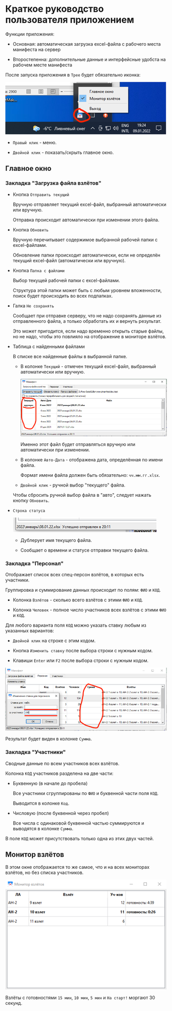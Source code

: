 # Краткое руководство пользователя приложением

Функции приложения:

* Основная: автоматическая загрузка excel-файла с рабочего места манифеста на сервер

* Второстепенна: дополнительные данные и интерфейсные удобста на рабочем месте манифеста

После запуска приложения в `Трее` будет обязательно иконка:

![](manisend.tray.png)

* `Правый клик` - меню.

* `Двойной клик` - показать/скрыть главное окно.

## Главное окно

### Закладка "Загрузка файла взлётов"

* Кнопка `Отправить текущий`

    Вручную отправляет текущий excel-файл, выбранный автоматически или вручную.
    
    Отправка происходит автоматически при изменении этого файла.

* Кнопка `Обновить`

    Вручную перечитывает содержимое выбранной рабочей папки с excel-файлами.
    
    Обновление папки происходит автоматически, если не определён текущий excel-файл (автоматически или вручную).

* Кнопка `Папка с файлами`

    Выбор текущей рабочей папки с excel-файлами.
    
    Структура этой папки может быть с любым уровнем вложенности, поиск будет происходить во всех подпапках.

* Галка `Не сохранять`

    Сообщает при отправке серверу, что не надо сохранять данные из отправленного файла, а только обработать их и вернуть результат.
    
    Это может пригодится, если надо временно открыть старые файлы, но не надо, чтобы это повлияло на отображение в мониторе взлётов.

* Таблица с найденными файлами

    В списке все найденные файлы в выбранной папке.
    
    * В колонке `Текущий` - отмечен текущий excel-файл, выбранный автоматически или вручную.
    
        ![](manisend.dirlist.png)
    
        Именно этот файл будет отправляться вручную или автоматически при изменении.
    
    * В колонке `Авто-Дата` - отображена дата, определённая по имени файла.
    
        Формат имени файла должен быть обязательно: `чч.мм.гг.xlsx`.
    
    * `Двойной клик` - ручной выбор "текущего" файла.
    
    Чтобы сбросить ручной выбор файла в "авто", следует нажать кнопку `Обновить`.

* `Строка статуса`

    ![](manisend.main.statusbar.png)

    * Дублерует имя текущего файла.
    
    * Сообщает о времени и статусе отправки текущего файла.

### Закладка "Персонал"

Отображает список всех спец-персон взлётов, в которых есть участники.

Группировка и суммирование данных происходит по полям: `ФИО` и `КОД`.

* Колонка `Взлётов` - сколько всего взлётов с этими `ФИО` и `КОД`.

* Колонка `Человек` - полное число участников всех взлётов с этими `ФИО` и `КОД`.

Для любого варианта поля `КОД` можно указать ставку любым из указанных вариантов:

* `Двойной клик` на строке с этим кодом.

* Кнопка `Изменить ставку` после выбора строки с нужным кодом.

* Клавиши `Enter` или `F2` после выбора строки с нужным кодом.

![](manisend.specsumm.png)

Результат будет виден в колонке `Сумма`.

### Закладка "Участники"

Сводные данные по всем участников всех взлётов.

Колонка `КОД` участников разделена на две части:

* Буквенную (в начале до пробела)

    Все участники сгруппированы по `ФИО` и буквенной части поля `КОД`.
    
    Выводится в колонке `Код`.

* Числовую (после буквенной через пробел)

    Все числа с одинаковой буквенной частью суммируются и выводятся в колонке `Сумма`.

В поле `КОД` может присутствовать только одна из этих двух частей.

## Монитор взлётов

В этом окне отображается то же самое, что и на всех мониторах взлётов, но без списка участников.

![](manisend.flyinfo.png)

Взлёты с готовностями `15 мин`, `10 мин`, `5 мин` и `На старт!` моргают 30 секунд.
